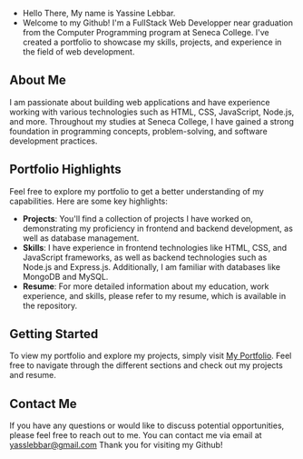 - Hello There, My name is Yassine Lebbar.
- Welcome to my Github! I'm a FullStack Web Developper near graduation from the Computer Programming program at Seneca College. I've created a portfolio to showcase my skills, projects, and experience in the field of web development.

## About Me

I am passionate about building web applications and have experience working with various technologies such as HTML, CSS, JavaScript, Node.js, and more. Throughout my studies at Seneca College, I have gained a strong foundation in programming concepts, problem-solving, and software development practices.

## Portfolio Highlights

Feel free to explore my portfolio to get a better understanding of my capabilities. Here are some key highlights:

- **Projects**: You'll find a collection of projects I have worked on, demonstrating my proficiency in frontend and backend development, as well as database management.
- **Skills**: I have experience in frontend technologies like HTML, CSS, and JavaScript frameworks, as well as backend technologies such as Node.js and Express.js. Additionally, I am familiar with databases like MongoDB and MySQL.
- **Resume**: For more detailed information about my education, work experience, and skills, please refer to my resume, which is available in the repository.

## Getting Started

To view my portfolio and explore my projects, simply visit [My Portfolio](https://myportfolio-nine.vercel.app). Feel free to navigate through the different sections and check out my projects and resume.

## Contact Me

If you have any questions or would like to discuss potential opportunities, please feel free to reach out to me. You can contact me via email at yasslebbar@gmail.com
Thank you for visiting my Github!

<!---
yass2400012/yass2400012 is a ✨ special ✨ repository because its `README.md` (this file) appears on your GitHub profile.
You can click the Preview link to take a look at your changes.
--->
